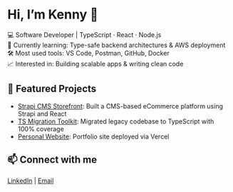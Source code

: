 # Hi, I’m Kenny 👋

💻 Software Developer | TypeScript · React · Node.js  
🚀 Currently learning: Type-safe backend architectures & AWS deployment  
🛠️ Most used tools: VS Code, Postman, GitHub, Docker  
📈 Interested in: Building scalable apps & writing clean code

## 🚀 Featured Projects
- [Strapi CMS Storefront](https://www.infinikeysolutions.com.au/): Built a CMS-based eCommerce platform using Strapi and React
- [TS Migration Toolkit](https://github.com/yourrepo): Migrated legacy codebase to TypeScript with 100% coverage
- [Personal Website](https://www.villahowden.com.au/): Portfolio site deployed via Vercel

## 📫 Connect with me
[LinkedIn](https://www.linkedin.com/in/kennywang1/) | [Email](wangkaiyuan139@gmail.com)


